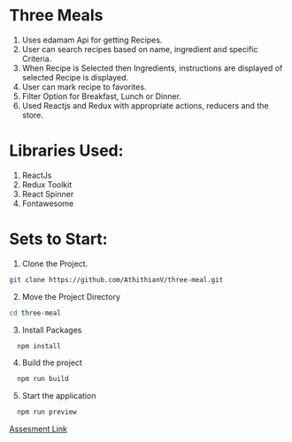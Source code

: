 # Three Meals

1. Uses edamam Api for getting Recipes.
2. User can search recipes based on name, ingredient and specific Criteria.
3. When Recipe is Selected then Ingredients, instructions are displayed of selected Recipe is displayed.
4. User can mark recipe to favorites.
5. Filter Option for Breakfast, Lunch or Dinner.
6. Used Reactjs and Redux with appropriate actions, reducers and the store.

# Libraries Used:

1. ReactJs
2. Redux Toolkit
3. React Spinner
4. Fontawesome

# Sets to Start:
1. Clone the Project.
  ```bash
  git clone https://github.com/AthithianV/three-meal.git
  ```
2. Move the Project Directory
  ```bash
  cd three-meal
  ```
3. Install Packages
  ```bash
    npm install
  ```
4. Build the project
  ```bash
    npm run build
  ```
5. Start the application
  ```bash
    npm run preview
  ```

[Assesment Link](https://workdrive.zohopublic.in/external/7a382e4544c89e8bfd1e2996e38f2d50520e488a136597db7bff02764b84e5bf?layout=list)

